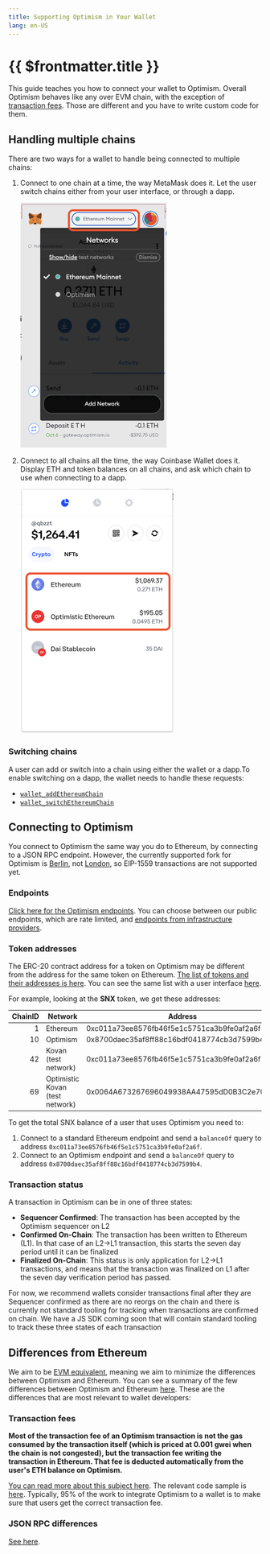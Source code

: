 ```yaml
---
title: Supporting Optimism in Your Wallet
lang: en-US
---
```


# {{ $frontmatter.title }}

This guide teaches you how to connect your wallet to Optimism. Overall Optimism behaves like any over EVM chain, with the exception of [transaction fees](#transaction-fees). Those are different and you have to write custom code for them.

## Handling multiple chains

There are two ways for a wallet to handle being connected to multiple chains:

1. Connect to one chain at a time, the way MetaMask does it. Let the user switch chains either from your user interface, or through a dapp.

   ![Metamask with the chain menu](../../assets/docs/developers/by-role/wallet-dev/chains-metamask.png)

1. Connect to all chains all the time, the way Coinbase Wallet does it. Display ETH and token balances on all chains, and ask which chain to use when connecting to a dapp.

   ![Coinbase Wallet shows all the chains at the same time](../../assets/docs/developers/by-role/wallet-dev/chains-coinbase.png)

### Switching chains

A user can add or switch into a chain using either the wallet or a dapp.To enable switching on a dapp, the wallet needs to handle these requests:

- [`wallet_addEthereumChain`](https://eips.ethereum.org/EIPS/eip-3085)
- [`wallet_switchEthereumChain`](https://eips.ethereum.org/EIPS/eip-3326)


## Connecting to Optimism

You connect to Optimism the same way you do to Ethereum, by connecting to a JSON RPC endpoint. However, the currently supported fork for Optimism is [Berlin](https://eth.wiki/roadmap/berlin), not [London](https://eth.wiki/roadmap/london), so EIP-1559 transactions are not supported yet.

### Endpoints

[Click here for the Optimism endpoints](../infra/networks.md). You can choose between our public endpoints, which are rate limited, and [endpoints from infrastructure providers](../infra/networks.md#rpc-endpoints).

### Token addresses

The ERC-20 contract address for a token on Optimism may be different from the address for the same token on Ethereum. [The list of tokens and their addresses is here](https://static.optimism.io/optimism.tokenlist.json). You can see the same list with a user interface [here](https://tokenlists.org/token-list?url=https://static.optimism.io/optimism.tokenlist.json).

For example, looking at the **SNX** token, we get these addresses:

| ChainID | Network | Address |
| -: | - | - |
| 1  | Ethereum    | 0xc011a73ee8576fb46f5e1c5751ca3b9fe0af2a6f |
| 10 | Optimism    | 0x8700daec35af8ff88c16bdf0418774cb3d7599b4
| 42 | Kovan (test network) | 0xc011a73ee8576fb46f5e1c5751ca3b9fe0af2a6f
| 69 | Optimistic Kovan (test network) | 0x0064A673267696049938AA47595dD0B3C2e705A1

To get the total SNX balance of a user that uses Optimism you need to:

1. Connect to a standard Ethereum endpoint and send a `balanceOf` query to address `0xc011a73ee8576fb46f5e1c5751ca3b9fe0af2a6f`.
1. Connect to an Optimism endpoint and send a `balanceOf` query to address `0x8700daec35af8ff88c16bdf0418774cb3d7599b4`.

### Transaction status

A transaction in Optimism can be in one of three states:

- **Sequencer Confirmed**: The transaction has been accepted by the Optimism sequencer on L2
- **Confirmed On-Chain**: The transaction has been written to Ethereum (L1). In that case of an L2->L1 transaction, this starts the seven day period until it can be finalized
- **Finalized On-Chain**: This status is only application for L2->L1 transactions, and means that the transaction was finalized on L1 after the seven day verification period has passed.

For now, we recommend wallets consider transactions final after they are Sequencer confirmed as there are no reorgs on the chain and there is currently not standard tooling for tracking when transactions are confirmed on chain. We have a JS SDK coming soon that will contain standard tooling to track these three states of each transaction 

## Differences from Ethereum

We aim to be [EVM equivalent](https://medium.com/ethereum-optimism/introducing-evm-equivalence-5c2021deb306), meaning we aim to minimize the differences between Optimism and Ethereum. You can see a summary of the few differences between Optimism and Ethereum [here](../developers/build/differences.md). These are the differences that are most relevant to wallet developers:

### Transaction fees

**Most of the transaction fee of an Optimism transaction is not the gas consumed by the transaction itself (which is priced at 0.001 gwei when the chain is not congested), but the transaction fee writing the transaction in Ethereum. That fee is deducted automatically from the user's ETH balance on Optimism.**

[You can read more about this subject here](../developers/build/transaction-fees.md). The relevant code sample is [here](../developers/build/transaction-fees.md#displaying-fees-to-users). Typically, 95% of the work to integrate Optimism to a wallet is to make sure that users get the correct transaction fee.



### JSON RPC differences

[See here](../developers/build/json-rpc.md).
